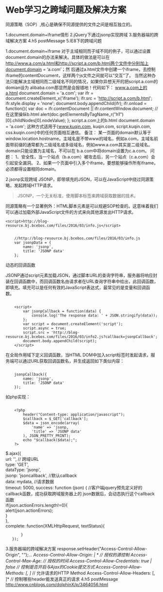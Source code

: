 # Web学习之跨域问题及解决方案
同源策略（SOP）,核心是确保不同源提供的文件之间是相互独立的。

1.document.domain+iframe情形 
2.jQuery下通过jsonp实现跨域 
3.服务器端的跨域解决方案 
4.h5 postMessage
5.IE8下的跨域问题

1.document.domain+iframe
对于主域相同而子域不同的例子，可以通过设置document.domain的办法来解决。具体的做法是可以在
http://www.a.com/a.html和http://script.a.com/b.html两个文件中分别加上document.domain = ‘a.com’；然
后通过a.html文件中创建一个iframe，去控制iframe的contentDocument，这样两个js文件之间就可以“交互”了。
当然这种办法只能解决主域相同而二级域名不同的情况，如果你异想天开的把script.a.com的domian设为
alibaba.com那显然是会报错地！代码如下：
www.a.com上的a.html
document.domain = 'a.com';
var ifr = document.createElement_x('iframe');
ifr.src = 'http://script.a.com/b.html';
ifr.style.display = 'none';
document.body.appendChild(ifr);
ifr.onload = function(){
    var doc = ifr.contentDocument || ifr.contentWindow.document;
    // 在这里操纵b.html
    alert(doc.getElementsByTagName_r("h1")[0].childNodes[0].nodeValue);
};
script.a.com上的b.html
document.domain = 'a.com';
这种方式适用于{www.kuqin.com, kuqin.com, script.kuqin.com, css.kuqin.com}中的任何页面相互通信。
备注：
    某一页面的domain默认等于window.location.hostname。主域名是不带www的域名，例如a.com，主域名前
面带前缀的通常都为二级域名或多级域名，例如www.a.com其实是二级域名。 domain只能设置为主域名，不可以在
b.a.com中将domain设置为c.a.com。
问题：
	1、安全性，当一个站点（b.a.com）被攻击后，另一个站点（c.a.com）会引起安全漏洞。
	2、如果一个页面中引入多个iframe，要想能够操作所有iframe，必须都得设置相同domain。

2.jsonp实现跨域
JSONP，即带填充的JSON，可以在JavaScript中绕过同源策略，发起跨域HTTP请求。

> JSONP，一个无关标准，使用脚本标签来跨域获取数据的技术。

同源策略有一个显著例外：HTML脚本元素是可以规避SOP检查的。这意味着我们可以通过加载外部JavaScript文件的方式来向其他源发出HTTP请求。

```<script>http://blog-resource.bj.bcebos.com/files/2016/03/info.js</script>```

```

    //http://blog-resource.bj.bcebos.com/files/2016/03/info.js
    var jsonpData = {
        name: 'jsonp',
	    title: 'JSONP data'
    };
```

动态的回调函数

JSONP通过script元素加载JSON，通过脚本URL的查询字符串，服务器将响应封装在回调函数中，而回调函数名由请求者在URL查询字符串中给出，此回调函数，即填充。填充可以是任何有效的JavaScript表达式，最常见的是变量和回调函数。

```

    <script>
        var jsonpCallback = function(data) {
            console.log('The response data: ' + JSON.stringify(data));
        };
        var script = document.createElement('script');
        script.async = true;
        script.src = 'http://blog-resource.bj.bcebos.com/files/2016/03/info2.js?callback=jsonpCallback';
        document.body.appendChild(script);
    </script>
```
在全局作用域下定义回调函数，当HTML DOM中加入script标签时发起请求，服务端可以通过URL获取回调函数名，并生成返回如下类似内容：

```

    jsonpCallback({
        name: 'jsonp',
        title: 'JSONP data'
    });
```
如php实现：

```
    
    <?php
        header("Content-type: application/javascript");
        $callback = $_GET['callback'];
        $data = json_encode(array(
            'name' => 'jsonp,
            'title' => 'JSONP data'
        ), JSON_PRETTY_PRINT);
        echo "$callback($data);";
    ?>
```

$.ajax({    
           url: '',  // 跨域URL   
           type: 'GET',    
           dataType: 'jsonp',    
           jsonp: 'jsoncallback', //默认callback   
           data: mydata, //请求数据   
           timeout: 5000, 
           success: function (json) { //客户端jquery预先定义好的callback函数，成功获取跨域服务器上的
json数据后，会动态执行这个callback函数    
               if(json.actionErrors.length!=0){    
                   alert(json.actionErrors);    
               }    
           },    
           complete: function(XMLHttpRequest, textStatus){    
                 
           }
       });

3.服务器端的跨域解决方案
response.setHeader("Access-Control-Allow-Origin", "*");...
Access-Control-Allow-Origin: <origin> | * // 授权的源控制
Access-Control-Max-Age: <delta-seconds> // 授权的时间
Access-Control-Allow-Credentials: true | false // 控制是否开启与Ajax的Cookie提交方式
Access-Control-Allow-Methods: <method>[, <method>]* // 允许请求的HTTP Method
Access-Control-Allow-Headers: <field-name>[, <field-name>]* // 控制哪些header能发送真正的请求 
4.h5 postMessage
http://www.cnblogs.com/dolphinX/p/3464056.html   